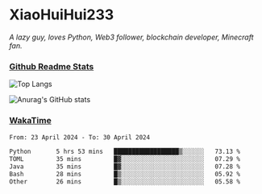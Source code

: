 # XiaoHuiHui233

*A lazy guy, loves Python, Web3 follower, blockchain developer, Minecraft fan.*

### [Github Readme Stats](https://github.com/anuraghazra/github-readme-stats)

![Top Langs](https://github-readme-stats.vercel.app/api/top-langs/?username=XiaoHuiHui233&layout=compact&theme=github_dark)

![Anurag's GitHub stats](https://github-readme-stats.vercel.app/api?username=XiaoHuiHui233&show_icons=true&theme=github_dark)

### [WakaTime](https://wakatime.com)

<!--START_SECTION:waka-->

```txt
From: 23 April 2024 - To: 30 April 2024

Python       5 hrs 53 mins   ██████████████████▒░░░░░░   73.13 %
TOML         35 mins         █▓░░░░░░░░░░░░░░░░░░░░░░░   07.29 %
Java         35 mins         █▓░░░░░░░░░░░░░░░░░░░░░░░   07.28 %
Bash         28 mins         █▒░░░░░░░░░░░░░░░░░░░░░░░   05.92 %
Other        26 mins         █▒░░░░░░░░░░░░░░░░░░░░░░░   05.58 %
```

<!--END_SECTION:waka-->
